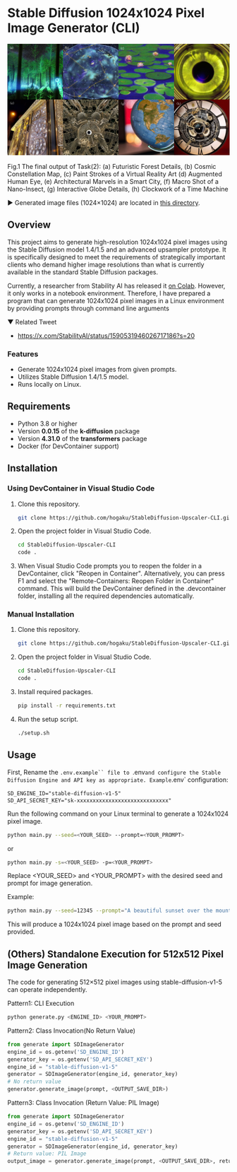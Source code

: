 # Stable Diffusion 1024x1024 Pixel Image Generator (CLI)
![Example 1](./img/upscaler.jpg)

Fig.1 The final output of Task(2): (a) Futuristic Forest Details, (b) Cosmic Constellation Map, (c) Paint Strokes of a Virtual Reality Art (d) Augmented Human Eye,  (e) Architectural Marvels in a Smart City, (f) Macro Shot of a Nano-Insect, (g) Interactive Globe Details, (h) Clockwork of a Time Machine

▶ Generated image files (1024×1024) are located in [this directory](./outputs/).
## Overview

This project aims to generate high-resolution 1024x1024 pixel images using the Stable Diffusion model 1.4/1.5 and an advanced upsampler prototype. It is specifically designed to meet the requirements of strategically important clients who demand higher image resolutions than what is currently available in the standard Stable Diffusion packages.

Currently, a researcher from Stability AI has released it [on Colab](./Stable_Diffusion_Upscaler_Demo.ipynb). However, it only works in a notebook environment. Therefore, I have prepared a program that can generate 1024x1024 pixel images in a Linux environment by providing prompts through command line arguments

▼ Related Tweet

- https://x.com/StabilityAI/status/1590531946026717186?s=20


### Features

- Generate 1024x1024 pixel images from given prompts.
- Utilizes Stable Diffusion 1.4/1.5 model.
- Runs locally on Linux.

## Requirements

- Python 3.8 or higher
- Version **0.0.15** of the **k-diffusion** package
- Version **4.31.0** of the **transformers** package
- Docker (for DevContainer support)

## Installation

### Using DevContainer in Visual Studio Code

1. Clone this repository.
   ```bash
   git clone https://github.com/hogaku/StableDiffusion-Upscaler-CLI.git
   ```

2. Open the project folder in Visual Studio Code.
    ```bash
    cd StableDiffusion-Upscaler-CLI
    code .
    ```
3. When Visual Studio Code prompts you to reopen the folder in a DevContainer, click "Reopen in Container". Alternatively, you can press F1 and select the "Remote-Containers: Reopen Folder in Container" command.
This will build the DevContainer defined in the .devcontainer folder, installing all the required dependencies automatically.

### Manual Installation
1. Clone this repository.
   ```bash
   git clone https://github.com/hogaku/StableDiffusion-Upscaler-CLI.git
   ```
2. Open the project folder in Visual Studio Code.
    ```bash
    cd StableDiffusion-Upscaler-CLI
    code .
    ```
3. Install required packages.
   ```bash
   pip install -r requirements.txt
   ```
4. Run the setup script.
   ```bash
   ./setup.sh
   ```

## Usage
First, Rename the `.env.example`` file to `.env` and configure the Stable Diffusion Engine and API key as appropriate.
Example `.env` configuration:
```
SD_ENGINE_ID="stable-diffusion-v1-5"
SD_API_SECRET_KEY="sk-xxxxxxxxxxxxxxxxxxxxxxxxxxxxx"
```

Run the following command on your Linux terminal to generate a 1024x1024 pixel image.
```bash
python main.py --seed=<YOUR_SEED> --prompt=<YOUR_PROMPT>
```

or
```bash
python main.py -s=<YOUR_SEED> -p=<YOUR_PROMPT>
```
Replace <YOUR_SEED> and <YOUR_PROMPT> with the desired seed and prompt for image generation.

Example:
```bash
python main.py --seed=12345 --prompt="A beautiful sunset over the mountains."
```
This will produce a 1024x1024 pixel image based on the prompt and seed provided.

## (Others) Standalone Execution for 512x512 Pixel Image Generation
The code for generating 512×512 pixel images using stable-diffusion-v1-5 can operate independently.

Pattern1: CLI Execution
```bash
python generate.py <ENGINE_ID> <YOUR_PROMPT>
```

Pattern2: Class Invocation(No Return Value)
```python
from generate import SDImageGenerator
engine_id = os.getenv('SD_ENGINE_ID')
generator_key = os.getenv('SD_API_SECRET_KEY')
engine_id = "stable-diffusion-v1-5"
generator = SDImageGenerator(engine_id, generator_key)
# No return value
generator.generate_image(prompt, <OUTPUT_SAVE_DIR>)
```

Pattern3: Class Invocation (Return Value: PIL Image)
```python
from generate import SDImageGenerator
engine_id = os.getenv('SD_ENGINE_ID')
generator_key = os.getenv('SD_API_SECRET_KEY')
engine_id = "stable-diffusion-v1-5"
generator = SDImageGenerator(engine_id, generator_key)
# Return value: PIL Image
output_image = generator.generate_image(prompt, <OUTPUT_SAVE_DIR>, return_image_data=True)
```